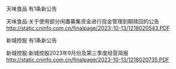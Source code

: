 天味食品 有1条新公告 

天味食品:关于使用部分闲置募集资金进行现金管理到期赎回的公告 http://static.cninfo.com.cn/finalpage/2023-10-13/1218020543.PDF 

新城控股 有1条新公告 

新城控股:新城控股2023年9月份及第三季度经营简报 http://static.cninfo.com.cn/finalpage/2023-10-13/1218020735.PDF 

